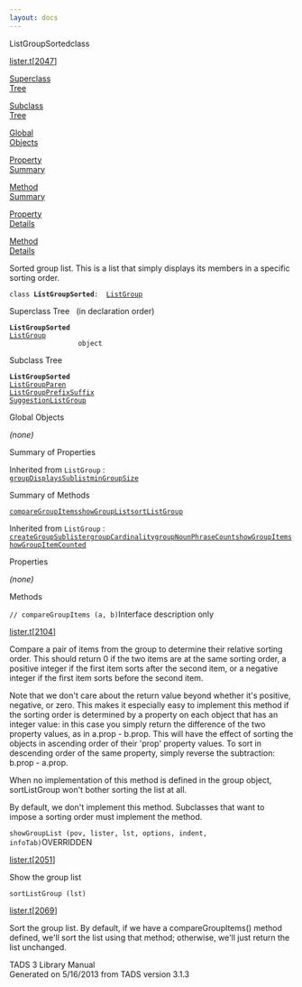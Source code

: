```yaml
---
layout: docs
---
```

<span class="title">ListGroupSorted</span><span class="type">class</span>

[lister.t](../file/lister.t.html)\[[2047](../source/lister.t.html#2047)\]

[Superclass  
Tree](#_SuperClassTree_)

[Subclass  
Tree](#_SubClassTree_)

[Global  
Objects](#_ObjectSummary_)

[Property  
Summary](#_PropSummary_)

[Method  
Summary](#_MethodSummary_)

[Property  
Details](#_Properties_)

[Method  
Details](#_Methods_)

<div class="fdesc">

Sorted group list. This is a list that simply displays its members in a
specific sorting order.

`class `**`ListGroupSorted`**` :   `[`ListGroup`](../object/ListGroup.html)

</div>

<span id="_SuperClassTree_"></span>

<div class="mjhd">

<span class="hdln">Superclass Tree</span>   (in declaration order)

</div>

**`ListGroupSorted`**  
[`ListGroup`](../object/ListGroup.html)  
`                 object`  
<span id="_SubClassTree_"></span>

<div class="mjhd">

<span class="hdln">Subclass Tree</span>  

</div>

**`ListGroupSorted`**  
[`ListGroupParen`](../object/ListGroupParen.html)  
[`ListGroupPrefixSuffix`](../object/ListGroupPrefixSuffix.html)  
[`SuggestionListGroup`](../object/SuggestionListGroup.html)  
<span id="_ObjectSummary_"></span>

<div class="mjhd">

<span class="hdln">Global Objects</span>  

</div>

*(none)* <span id="_PropSummary_"></span>

<div class="mjhd">

<span class="hdln">Summary of Properties</span>  

</div>



Inherited from `ListGroup` :  
[`groupDisplaysSublist`](../object/ListGroup.html#groupDisplaysSublist)[`minGroupSize`](../object/ListGroup.html#minGroupSize)

<span id="_MethodSummary_"></span>

<div class="mjhd">

<span class="hdln">Summary of Methods</span>  

</div>

[`compareGroupItems`](#compareGroupItems)[`showGroupList`](#showGroupList)[`sortListGroup`](#sortListGroup)

Inherited from `ListGroup` :  
[`createGroupSublister`](../object/ListGroup.html#createGroupSublister)[`groupCardinality`](../object/ListGroup.html#groupCardinality)[`groupNounPhraseCount`](../object/ListGroup.html#groupNounPhraseCount)[`showGroupItem`](../object/ListGroup.html#showGroupItem)[`showGroupItemCounted`](../object/ListGroup.html#showGroupItemCounted)

<span id="_Properties_"></span>

<div class="mjhd">

<span class="hdln">Properties</span>  

</div>

*(none)* <span id="_Methods_"></span>

<div class="mjhd">

<span class="hdln">Methods</span>  

</div>

<span id="compareGroupItems"></span>

`// compareGroupItems (a, b)`<span class="rem">Interface description
only</span>

[lister.t](../file/lister.t.html)\[[2104](../source/lister.t.html#2104)\]

<div class="desc">

Compare a pair of items from the group to determine their relative
sorting order. This should return 0 if the two items are at the same
sorting order, a positive integer if the first item sorts after the
second item, or a negative integer if the first item sorts before the
second item.

Note that we don't care about the return value beyond whether it's
positive, negative, or zero. This makes it especially easy to implement
this method if the sorting order is determined by a property on each
object that has an integer value: in this case you simply return the
difference of the two property values, as in a.prop - b.prop. This will
have the effect of sorting the objects in ascending order of their
'prop' property values. To sort in descending order of the same
property, simply reverse the subtraction: b.prop - a.prop.

When no implementation of this method is defined in the group object,
sortListGroup won't bother sorting the list at all.

By default, we don't implement this method. Subclasses that want to
impose a sorting order must implement the method.

</div>

<span id="showGroupList"></span>

`showGroupList (pov, lister, lst, options, indent, infoTab)`<span class="rem">OVERRIDDEN</span>

[lister.t](../file/lister.t.html)\[[2051](../source/lister.t.html#2051)\]

<div class="desc">

Show the group list

</div>

<span id="sortListGroup"></span>

`sortListGroup (lst)`

[lister.t](../file/lister.t.html)\[[2069](../source/lister.t.html#2069)\]

<div class="desc">

Sort the group list. By default, if we have a compareGroupItems() method
defined, we'll sort the list using that method; otherwise, we'll just
return the list unchanged.

</div>

<div class="ftr">

TADS 3 Library Manual  
Generated on 5/16/2013 from TADS version 3.1.3

</div>
